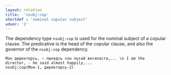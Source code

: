 ```yaml
---
layout: relation
title:  'nsubj:cop'
shortdef : 'nominal copular subject'
udver: '2'
---
```


The dependency type `nsubj:cop` is used for the nominal subject
of a copular clause. The predicative is the head of the copular
clause, and also the governor of the `nsubj:cop` dependency.

~~~ sdparse
Мон директорсь, – пшкядсь сон пцтай весяласта,... \n I am the director, - he said almost happily,...
nsubj:cop(Мон-1, директорсь-2)

~~~


<!-- Interlanguage links updated Čt lis 12 09:43:32 CET 2020 -->
